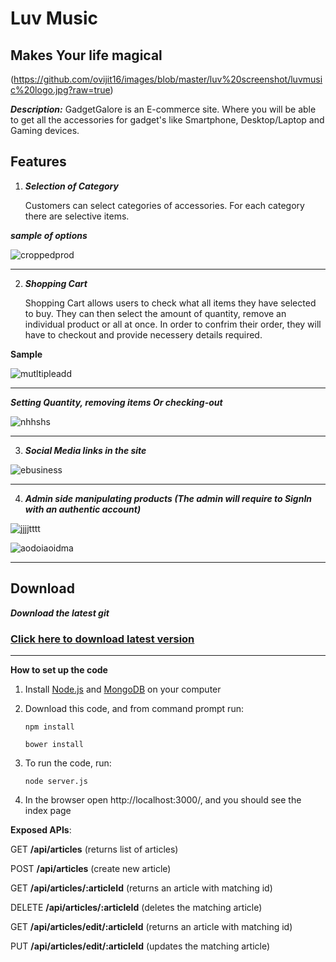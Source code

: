 Luv Music
=========

## Makes Your life magical

(https://github.com/ovijit16/images/blob/master/luv%20screenshot/luvmusic%20logo.jpg?raw=true)


***Description:***
GadgetGalore is an E-commerce site. Where you will be able to get all the accessories for gadget's like Smartphone,
Desktop/Laptop and Gaming devices.


Features
--------

1. ***Selection of Category***

    Customers can select categories of accessories. For each category there are selective items.

***sample of options***

![croppedprod](https://user-images.githubusercontent.com/16271202/33704230-d72c69dc-db55-11e7-961a-85a983ad79d1.jpeg)


--------


2. ***Shopping Cart***

     Shopping Cart allows users to check what all items they have selected to buy. They can then
    select the amount of quantity, remove an individual product or all at once. In order to confrim their order,
    they will have to checkout and provide necessery details required.


**Sample**

![mutltipleadd](https://user-images.githubusercontent.com/16271202/33688564-09368be2-db06-11e7-80fb-2bbdf9129e19.PNG)

--------

***Setting Quantity, removing items Or checking-out***

![nhhshs](https://user-images.githubusercontent.com/16271202/33690122-4d64884a-db0c-11e7-8dfd-8b37451042f3.png)

--------

3. ***Social Media links in the site***

![ebusiness](https://user-images.githubusercontent.com/16271202/33688628-44518c90-db06-11e7-9e94-8bb17f4b11a2.PNG)


--------

4. ***Admin side manipulating products (The admin will require to SignIn with an authentic account)***

![jjjjtttt](https://user-images.githubusercontent.com/16271202/33690151-7c0f0972-db0c-11e7-8d74-e25e7ec45b54.png)


![aodoiaoidma](https://user-images.githubusercontent.com/16271202/33690143-704ecd3e-db0c-11e7-8610-978322cd7943.png)

--------

Download
--------

 ***Download the latest git***

### [Click here to download latest version](https://github.com/iub-cse-shq/gadget-galore)





****************************************************************

**How to set up the code**

1. Install [Node.js](https://nodejs.org/en/download/) and [MongoDB](https://www.mongodb.com/download-center?jmp=nav) on your computer

2. Download this code, and from command prompt run:

   `npm install`


   `bower install`


3. To run the code, run:

    `node server.js`


4. In the browser open http://localhost:3000/, and you should see the index page

**Exposed APIs**:

GET **/api/articles** (returns list of articles)

POST **/api/articles** (create new article)

GET **/api/articles/:articleId** (returns an article with matching id)

DELETE **/api/articles/:articleId** (deletes the matching article)

GET **/api/articles/edit/:articleId** (returns an article with matching id)

PUT **/api/articles/edit/:articleId** (updates the matching article)
